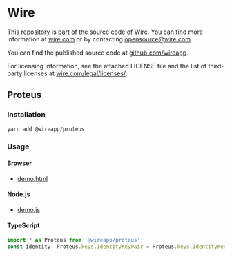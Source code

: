 # Wire

This repository is part of the source code of Wire. You can find more information at [wire.com](https://wire.com) or by contacting opensource@wire.com.

You can find the published source code at [github.com/wireapp](https://github.com/wireapp).

For licensing information, see the attached LICENSE file and the list of third-party licenses at [wire.com/legal/licenses/](https://wire.com/legal/licenses/).

## Proteus

### Installation

```bash
yarn add @wireapp/proteus
```

### Usage

#### Browser

* [demo.html](./demo.html)

#### Node.js

* [demo.js](./demo.js)

#### TypeScript

```typescript
import * as Proteus from '@wireapp/proteus';
const identity: Proteus.keys.IdentityKeyPair = Proteus.keys.IdentityKeyPair.new();
```
